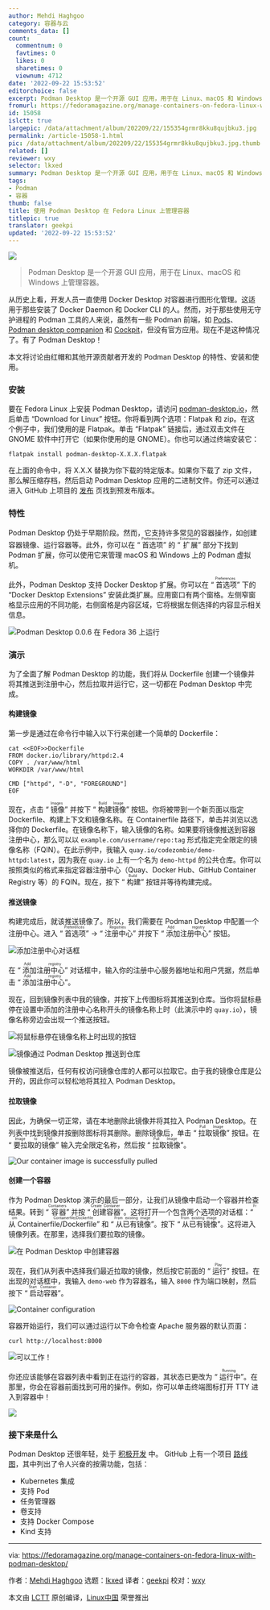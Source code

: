 ```yaml
---
author: Mehdi Haghgoo
category: 容器与云
comments_data: []
count:
  commentnum: 0
  favtimes: 0
  likes: 0
  sharetimes: 0
  viewnum: 4712
date: '2022-09-22 15:53:52'
editorchoice: false
excerpt: Podman Desktop 是一个开源 GUI 应用，用于在 Linux、macOS 和 Windows 上管理容器。
fromurl: https://fedoramagazine.org/manage-containers-on-fedora-linux-with-podman-desktop/
id: 15058
islctt: true
largepic: /data/attachment/album/202209/22/155354grmr8kku8qujbku3.jpg
permalink: /article-15058-1.html
pic: /data/attachment/album/202209/22/155354grmr8kku8qujbku3.jpg.thumb.jpg
related: []
reviewer: wxy
selector: lkxed
summary: Podman Desktop 是一个开源 GUI 应用，用于在 Linux、macOS 和 Windows 上管理容器。
tags:
- Podman
- 容器
thumb: false
title: 使用 Podman Desktop 在 Fedora Linux 上管理容器
titlepic: true
translator: geekpi
updated: '2022-09-22 15:53:52'
---
```


![](/data/attachment/album/202209/22/155354grmr8kku8qujbku3.jpg)



> 
> Podman Desktop 是一个开源 GUI 应用，用于在 Linux、macOS 和 Windows 上管理容器。
> 
> 
> 


从历史上看，开发人员一直使用 Docker Desktop 对容器进行图形化管理。这适用于那些安装了 Docker Daemon 和 Docker CLI 的人。然而，对于那些使用无守护进程的 Podman 工具的人来说，虽然有一些 Podman 前端，如 [Pods](https://github.com/marhkb/pods)、[Podman desktop companion](https://github.com/iongion/podman-desktop-companion) 和 [Cockpit](https://github.com/cockpit-project/cockpit/)，但没有官方应用。现在不是这种情况了。有了 Podman Desktop！


本文将讨论由红帽和其他开源贡献者开发的 Podman Desktop 的特性、安装和使用。


### 安装


要在 Fedora Linux 上安装 Podman Desktop，请访问 [podman-desktop.io](https://podman-desktop.io/)，然后单击 “Download for Linux” 按钮。你将看到两个选项：Flatpak 和 zip。在这个例子中，我们使用的是 Flatpak。单击 “Flatpak” 链接后，通过双击文件在 GNOME 软件中打开它（如果你使用的是 GNOME）。你也可以通过终端安装它：



```
flatpak install podman-desktop-X.X.X.flatpak

```

在上面的命令中，将 X.X.X 替换为你下载的特定版本。如果你下载了 zip 文件，那么解压缩存档，然后启动 Podman Desktop 应用的二进制文件。你还可以通过进入 GitHub 上项目的 [发布](https://github.com/containers/podman-desktop/releases/) 页找到预发布版本。


### 特性


Podman Desktop 仍处于早期阶段。然而，它支持许多常见的容器操作，如创建容器镜像、运行容器等。此外，你可以在 “<ruby> 首选项 <rt>  Preferences </rt></ruby>” 的 “<ruby> 扩展 <rt>  Extensions </rt></ruby>” 部分下找到 Podman 扩展，你可以使用它来管理 macOS 和 Windows 上的 Podman 虚拟机。


此外，Podman Desktop 支持 Docker Desktop 扩展。你可以在 “<ruby> 首选项 <rt>  Preferences </rt></ruby>” 下的 “Docker Desktop Extensions” 安装此类扩展。应用窗口有两个窗格。左侧窄窗格显示应用的不同功能，右侧窗格是内容区域，它将根据左侧选择的内容显示相关信息。


![Podman Desktop 0.0.6 在 Fedora 36 上运行](/data/attachment/album/202209/22/155355hb2dt2tq229n924d.png)


### 演示


为了全面了解 Podman Desktop 的功能，我们将从 Dockerfile 创建一个镜像并将其推送到注册中心，然后拉取并运行它，这一切都在 Podman Desktop 中完成。


#### 构建镜像


第一步是通过在命令行中输入以下行来创建一个简单的 Dockerfile：



```
cat <<EOF>>Dockerfile
FROM docker.io/library/httpd:2.4
COPY . /var/www/html 
WORKDIR /var/www/html 

CMD ["httpd", "-D", "FOREGROUND"]
EOF

```

现在，点击 “<ruby> 镜像 <rt>  Images </rt></ruby>” 并按下 “<ruby> 构建镜像 <rt>  Build Image </rt></ruby>” 按钮。你将被带到一个新页面以指定 Dockerfile、构建上下文和镜像名称。在 Containerfile 路径下，单击并浏览以选择你的 Dockerfile。在镜像名称下，输入镜像的名称。如果要将镜像推送到容器注册中心，那么可以以 `example.com/username/repo:tag` 形式指定完全限定的镜像名称（FQIN）。在此示例中，我输入 `quay.io/codezombie/demo-httpd:latest`，因为我在 `quay.io` 上有一个名为 `demo-httpd` 的公共仓库。你可以按照类似的格式来指定容器注册中心（Quay、Docker Hub、GitHub Container Registry 等）的 FQIN。现在，按下 “<ruby> 构建 <rt>  Build </rt></ruby>” 按钮并等待构建完成。


#### 推送镜像


构建完成后，就该推送镜像了。所以，我们需要在 Podman Desktop 中配置一个注册中心。进入 “<ruby> 首选项 <rt>  Preferences </rt></ruby>” -> “<ruby> 注册中心 <rt>  Registries </rt></ruby>” 并按下 “<ruby> 添加注册中心 <rt>  Add registry </rt></ruby>” 按钮。


![添加注册中心对话框](/data/attachment/album/202209/22/155356i2gkukyu2ujkiaky.png)


在 “<ruby> 添加注册中心 <rt>  Add registry </rt></ruby>” 对话框中，输入你的注册中心服务器地址和用户凭据，然后单击 “<ruby> 添加注册中心 <rt>  Add registry </rt></ruby>”。


现在，回到镜像列表中我的镜像，并按下上传图标将其推送到仓库。当你将鼠标悬停在设置中添加的注册中心名称开头的镜像名称上时（此演示中的 `quay.io`），镜像名称旁边会出现一个推送按钮。


![将鼠标悬停在镜像名称上时出现的按钮](/data/attachment/album/202209/22/155356jvowll6lxdcbv2sc.png)


![镜像通过 Podman Desktop 推送到仓库](/data/attachment/album/202209/22/155356uoo2rdodbo4lo7zt.png)


镜像被推送后，任何有权访问镜像仓库的人都可以拉取它。由于我的镜像仓库是公开的，因此你可以轻松地将其拉入 Podman Desktop。


#### 拉取镜像


因此，为确保一切正常，请在本地删除此镜像并将其拉入 Podman Desktop。在列表中找到镜像并按删除图标将其删除。删除镜像后，单击 “<ruby> 拉取镜像 <rt>  Pull Image </rt></ruby>” 按钮。在 “<ruby> 要拉取的镜像 <rt>  Image to Pull </rt></ruby>” 输入完全限定名称，然后按 “<ruby> 拉取镜像 <rt>  Pull Image </rt></ruby>”。


![Our container image is successfully pulled](/data/attachment/album/202209/22/155357e9jjtb2llzk9h990.png)


#### 创建一个容器


作为 Podman Desktop 演示的最后一部分，让我们从镜像中启动一个容器并检查结果。转到 “<ruby> 容器 <rt>  Containers </rt></ruby>” 并按 “<ruby> 创建容器 <rt>  Create Container </rt></ruby>”。这将打开一个包含两个选项的对话框：“<ruby> 从 Containerfile/Dockerfile <rt>  From Containerfile/Dockerfile </rt></ruby>” 和 “<ruby> 从已有镜像 <rt>  From existing image </rt></ruby>”。按下 “<ruby> 从已有镜像 <rt>  From existing image </rt></ruby>”。这将进入镜像列表。在那里，选择我们要拉取的镜像。


![在 Podman Desktop 中创建容器](/data/attachment/album/202209/22/155357fh3qz30wzxtwwfii.png)


现在，我们从列表中选择我们最近拉取的镜像，然后按它前面的 “<ruby> 运行 <rt>  Play </rt></ruby>” 按钮。在出现的对话框中，我输入 `demo-web` 作为容器名，输入 `8000` 作为端口映射，然后按下 “<ruby> 启动容器 <rt>  Start Container </rt></ruby>”。


![Container configuration](/data/attachment/album/202209/22/155357p22233u82qy2ksks.png)


容器开始运行，我们可以通过运行以下命令检查 Apache 服务器的默认页面：



```
curl http://localhost:8000

```

![可以工作！](/data/attachment/album/202209/22/155357rzt86xn0olb2069m.png)


你还应该能够在容器列表中看到正在运行的容器，其状态已更改为 “<ruby> 运行中 <rt>  Running </rt></ruby>”。在那里，你会在容器前面找到可用的操作。例如，你可以单击终端图标打开 TTY 进入到容器中！


![](/data/attachment/album/202209/22/155358bb5s8le351bbz8ss.png)


### 接下来是什么


Podman Desktop 还很年轻，处于 [积极开发](https://github.com/containers/podman-desktop) 中。 GitHub 上有一个项目 [路线图](https://github.com/orgs/containers/projects/2)，其中列出了令人兴奋的按需功能，包括：


* Kubernetes 集成
* 支持 Pod
* 任务管理器
* 卷支持
* 支持 Docker Compose
* Kind 支持




---


via: <https://fedoramagazine.org/manage-containers-on-fedora-linux-with-podman-desktop/>


作者：[Mehdi Haghgoo](https://fedoramagazine.org/author/powergame/) 选题：[lkxed](https://github.com/lkxed) 译者：[geekpi](https://github.com/geekpi) 校对：[wxy](https://github.com/wxy)


本文由 [LCTT](https://github.com/LCTT/TranslateProject) 原创编译，[Linux中国](https://linux.cn/) 荣誉推出